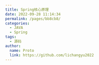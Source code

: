 ```yaml
---
title: Spring核心原理
date: 2022-09-28 11:14:34
permalink: /pages/bb8cb8/
categories:
  - JAVA
  - Spring
tags:
  - 源码
author: 
  name: Proto
  link: https://github.com/lichangyu2022
---
```

